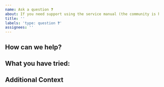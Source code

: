 ```yaml
---
name: Ask a question ❓
about: If you need support using the service manual (the community is here to help)
title: ''
labels: 'type: question ❓'
assignees: ''
---
```


## How can we help?

<!--
Describe what you are stuck on, what you have tried and how you would like us to help.
-->

## What you have tried:

<!--
Describe in detail what you have tried and what you have found from any research you may have done
-->

## Additional Context

<!--
Thanks for reaching out! We are happy to help and will get back to you as soon as possible 😸
-->

